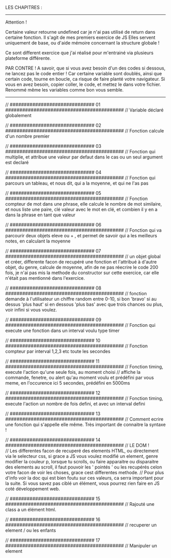 LES CHAPITRES : 
________________________________________________________________________________________________________________________________________________

Attention !

Certaine valeur retourne undefined car je n'ai pas utilisé de return dans certaine fonction. Il s'agit de mes premiers exercice de JS
Elles servent uniquement de base, ou d'aide mémoire concernant la structure globale !

Ce sont different exercice que j'ai réalisé pour m'entrainé via plusieurs plateforme différente.

PAR CONTRE ! A savoir, que si vous avez besoin d'un des codes si dessous, ne lancez pas le code entier ! Car certaine variable sont doublés, 
ainsi que certain code, tourne en boucle, ca risque de faire planté votre navigateur. 
Si vous en avez besoin, copier coller, le code, et mettez le dans votre fichier. Renommé même les variables comme bon vous semble.


_________________________________________________________________________________________________________________________________________________

// ##############################  01  ##########################################
// Variable déclaré globalement 



// ##############################  02  ##########################################
// Fonction calcule d'un nombre premier 



// ##############################  03  ##########################################
// Fonction qui multiplie, et attribue une valeur par defaut dans le cas ou un seul argument est declaré 



// ##############################  04  ##########################################
// Fonction qui parcours un tableau, et nous dit, qui a la moyenne, et qui ne l'as pas



// ##############################  05  ##########################################
// Fonction compteur de mot dans une phrase, elle calcule le nombre de mot similaire, et nous liste une paire, clé valeur avec le mot en clé, et combien il y en a dans la phrase en tant que valeur



// ##############################  06  ##########################################
// Fonction qui va parcourir deux objets eleve ou + , et permet de savoir qui a les meilleurs notes, en calculant la moyenne



// ##############################  07  ##########################################
// un objet global et créer, differente facon de recupéré une fonction et l'attribué à d'autre objet, du genre, calcule de moyenne, afin de ne pas réecrire le code 200 fois, je n'ai pas mis la methode du constructor sur cette exercice, car elle n'était pas mentionné dans l'exercice. 



// ##############################  08  ##########################################
// fonction demande à l'utilisateur un chiffre random entre 0-10, si bon 'bravo' si au dessus 'plus haut' si en dessous 'plus bas' avec que trois chances ou plus, voir infini si vous voulez.



// ##############################  09  ##########################################
// Fonction qui execute une fonction dans un interval voulu type timer



// ##############################  10  ##########################################
// Fonction compteur par interval 1,2,3 etc toute les secondes



// ##############################  11  ##########################################
// Fonction timing, execute l'action qu'une seule fois, au moment choisi 
// affiche la commande, fenetre, ou alert qu'au moment voulu et prédéfini par vous meme, en l'occurence ici 5 secondes, prédéfini en 5000ms



// ##############################  12  ##########################################
// Fonction timing, execute l'action un nombre de fois defini, et avec un interval defini



// ##############################  13  ##########################################
// Comment ecrire une fonction qui s'appelle elle même. Très important de connaitre la syntaxe !



// ##############################  14  ##########################################
// LE DOM !  
// Les differentes facon de recuperé des elements HTML, ou directement via le selecteur css, si grace a JS vous voulez modifié un element, genre modifier la couleur p, lorsque tu scrolls, ou faire apparaitre ou disparaitre des elements au scroll, il faut pouvoir les ' pointés ' ou les recupérés celon votre facon de voir les choses, grace cest differentes methode.
// Pour plus d'info voir la doc qui est bien foutu sur ces valeurs, ca serra important pour la suite. Si vous savez pas ciblé un élément, vous pourrez rien faire en JS coté développement web.



// ##############################  15  ##########################################
// Rajouté une class a un élément html.




// ##############################  16  ##########################################
// recuperer un element / ou les enfants




// ##############################  17  ##########################################
// Manipuler un element



